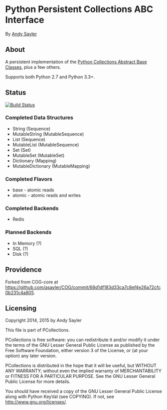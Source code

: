 Python Persistent Collections ABC Interface
===========================================

By [Andy Sayler](https://www.andysayler.com)

About
-----

A persistent implementation of the [Python Collections Abstract Base
Classes](https://docs.python.org/2/library/collections.html#collections-abstract-base-classes),
plus a few others.

Supports both Python 2.7 and Python 3.3+.

Status
------

[![Build Status](https://travis-ci.org/asayler/pcollections.svg?branch=master)](https://travis-ci.org/asayler/pcollections)

### Completed Data Structures ###
+ String (Sequence)
+ MutableString (MutableSequence)
+ List (Sequence)
+ MutableList (MutableSequence)
+ Set (Set)
+ MutableSet (MutableSet)
+ Dictionary (Mapping)
+ MutableDictionary (MutableMapping)

### Completed Flavors ###
+ base - atomic reads
+ atomic - atomic reads and writes

### Completed Backends ###
+ Redis

### Planned Backends ###
+ In Memory (?)
+ SQL (?)
+ Disk (?)

Providence
----------

Forked from COG-core at
https://github.com/asayler/COG/commit/68d1df183d33ca7c8ef4e26a72cfc0b231c4a805.

Licensing
---------

Copyright 2014, 2015 by Andy Sayler

This file is part of PCollections.

PCollections is free software: you can redistribute it and/or modify
it under the terms of the GNU Lesser General Public License as
published by the Free Software Foundation, either version 3 of the
License, or (at your option) any later version.

PCollections is distributed in the hope that it will be useful, but
WITHOUT ANY WARRANTY; without even the implied warranty of
MERCHANTABILITY or FITNESS FOR A PARTICULAR PURPOSE.  See the GNU
Lesser General Public License for more details.

You should have received a copy of the GNU Lesser General Public
License along with Python KeyVal (see COPYING).  If not, see
http://www.gnu.org/licenses/.
